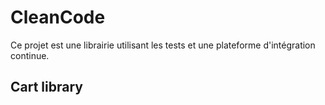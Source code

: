 # CleanCode

Ce projet est une librairie utilisant les tests et une plateforme d'intégration continue.

## Cart library

